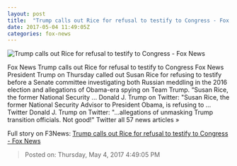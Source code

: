 ```yaml
---
layout: post
title:  "Trump calls out Rice for refusal to testify to Congress - Fox News"
date: 2017-05-04 11:49:05Z
categories: fox-news
---
```


![Trump calls out Rice for refusal to testify to Congress - Fox News](http://a57.foxnews.com/media2.foxnews.com/BrightCove/694940094001/2017/04/12/876/493/694940094001_5394630636001_5394578835001-vs.jpg?ve=1&tl=1)

Fox News Trump calls out Rice for refusal to testify to Congress Fox News President Trump on Thursday called out Susan Rice for refusing to testify before a Senate committee investigating both Russian meddling in the 2016 election and allegations of Obama-era spying on Team Trump. “Susan Rice, the former National Security ... Donald J. Trump on Twitter: "Susan Rice, the former National Security Advisor to President Obama, is refusing to ... Twitter Donald J. Trump on Twitter: "...allegations of unmasking Trump transition officials. Not good!" Twitter all 57 news articles »


Full story on F3News: [Trump calls out Rice for refusal to testify to Congress - Fox News](http://www.f3nws.com/n/SXfDdE)

> Posted on: Thursday, May 4, 2017 4:49:05 PM
